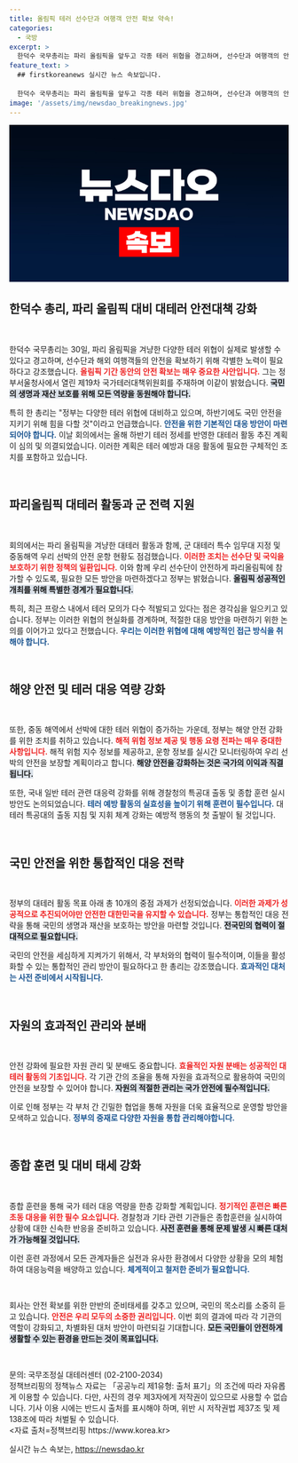 ```yaml
---
title: 올림픽 테러 선수단과 여행객 안전 확보 약속!
categories:
  - 국방
excerpt: >
  한덕수 국무총리는 파리 올림픽을 앞두고 각종 테러 위협을 경고하며, 선수단과 여행객의 안전 확보를 위한 정부의 노력을 강조했다. 국내외 테러 대응 강화를 위한 10대 중점 과제를 추진할 계획이다.
feature_text: >
  ## firstkoreanews 실시간 뉴스 속보입니다.

  한덕수 국무총리는 파리 올림픽을 앞두고 각종 테러 위협을 경고하며, 선수단과 여행객의 안전 확보를 위한 정부의 노력을 강조했다. 국내외 테러 대응 강화를 위한 10대 중점 과제를 추진할 계획이다.
image: '/assets/img/newsdao_breakingnews.jpg'
---
```


<p><img src="/assets/img/newsdao_breakingnews.jpg" alt="firstkoreanews 속보" /></p>

<h2 data-ke-size="size26">한덕수 총리, 파리 올림픽 대비 대테러 안전대책 강화</h2>

<p data-ke-size="size16">&nbsp;</p>

<p>한덕수 국무총리는 30일, 파리 올림픽을 겨냥한 다양한 테러 위협이 실제로 발생할 수 있다고 경고하며, 선수단과 해외 여행객들의 안전을 확보하기 위해 각별한 노력이 필요하다고 강조했습니다. <b><span style="color: #ee2323;">올림픽 기간 동안의 안전 확보는 매우 중요한 사안입니다.</span></b> 그는 정부서울청사에서 열린 제19차 국가테러대책위원회를 주재하며 이같이 밝혔습니다. <b><span style="background-color: #21538527;">국민의 생명과 재산 보호를 위해 모든 역량을 동원해야 합니다.</span></b> </p>

<p>특히 한 총리는 "정부는 다양한 테러 위협에 대비하고 있으며, 하반기에도 국민 안전을 지키기 위해 힘을 다할 것"이라고 언급했습니다. <b><span style="color: #1a5490;">안전을 위한 기본적인 대응 방안이 마련되어야 합니다.</span></b> 이날 회의에서는 올해 하반기 테러 정세를 반영한 대테러 활동 추진 계획이 심의 및 의결되었습니다. 이러한 계획은 테러 예방과 대응 활동에 필요한 구체적인 조치를 포함하고 있습니다. </p>

<p data-ke-size="size16">&nbsp;</p>

<h2 data-ke-size="size26">파리올림픽 대테러 활동과 군 전력 지원</h2>

<p data-ke-size="size16">&nbsp;</p>

<p>회의에서는 파리 올림픽을 겨냥한 대테러 활동과 함께, 군 대테러 특수 임무대 지정 및 중동해역 우리 선박의 안전 운항 현황도 점검했습니다. <b><span style="color: #ee2323;">이러한 조치는 선수단 및 국익을 보호하기 위한 정책의 일환입니다.</span></b> 이와 함께 우리 선수단이 안전하게 파리올림픽에 참가할 수 있도록, 필요한 모든 방안을 마련하겠다고 정부는 밝혔습니다. <b><span style="background-color: #21538527;">올림픽 성공적인 개최를 위해 특별한 경계가 필요합니다.</span></b> </p>

<p>특히, 최근 프랑스 내에서 테러 모의가 다수 적발되고 있다는 점은 경각심을 일으키고 있습니다. 정부는 이러한 위협의 현실화를 경계하며, 적절한 대응 방안을 마련하기 위한 논의를 이어가고 있다고 전했습니다. <b><span style="color: #1a5490;">우리는 이러한 위협에 대해 예방적인 접근 방식을 취해야 합니다.</span></b></p>

<p data-ke-size="size16">&nbsp;</p>

<h2 data-ke-size="size26">해양 안전 및 테러 대응 역량 강화</h2>

<p data-ke-size="size16">&nbsp;</p>

<p>또한, 중동 해역에서 선박에 대한 테러 위협이 증가하는 가운데, 정부는 해양 안전 강화를 위한 조치를 취하고 있습니다. <b><span style="color: #ee2323;">해적 위험 정보 제공 및 행동 요령 전파는 매우 중대한 사항입니다.</span></b> 해적 위험 지수 정보를 제공하고, 운항 정보를 실시간 모니터링하여 우리 선박의 안전을 보장할 계획이라고 합니다. <b><span style="background-color: #21538527;">해양 안전을 강화하는 것은 국가의 이익과 직결됩니다.</span></b></p>

<p>또한, 국내 일반 테러 관련 대응력 강화를 위해 경찰청의 특공대 출동 및 종합 훈련 실시 방안도 논의되었습니다. <b><span style="color: #1a5490;">테러 예방 활동의 실효성을 높이기 위해 훈련이 필수입니다.</span></b> 대테러 특공대의 출동 지침 및 지휘 체계 강화는 예방적 행동의 첫 출발이 될 것입니다. </p>

<p data-ke-size="size16">&nbsp;</p>

<h2 data-ke-size="size26">국민 안전을 위한 통합적인 대응 전략</h2>

<p data-ke-size="size16">&nbsp;</p>

<p>정부의 대테러 활동 목표 아래 총 10개의 중점 과제가 선정되었습니다. <b><span style="color: #ee2323;">이러한 과제가 성공적으로 추진되어야만 안전한 대한민국을 유지할 수 있습니다.</span></b> 정부는 통합적인 대응 전략을 통해 국민의 생명과 재산을 보호하는 방안을 마련할 것입니다. <b><span style="background-color: #21538527;">전국민의 협력이 절대적으로 필요합니다.</span></b> </p>

<p>국민의 안전을 세심하게 지켜가기 위해서, 각 부처와의 협력이 필수적이며, 이들을 활성화할 수 있는 통합적인 관리 방안이 필요하다고 한 총리는 강조했습니다. <b><span style="color: #1a5490;">효과적인 대처는 사전 준비에서 시작됩니다.</span></b></p>

<p data-ke-size="size16">&nbsp;</p>

<h2 data-ke-size="size26">자원의 효과적인 관리와 분배</h2>

<p data-ke-size="size16">&nbsp;</p>

<p>안전 강화에 필요한 자원 관리 및 분배도 중요합니다. <b><span style="color: #ee2323;">효율적인 자원 분배는 성공적인 대테러 활동의 기초입니다.</span></b> 각 기관 간의 조율을 통해 자원을 효과적으로 활용하여 국민의 안전을 보장할 수 있어야 합니다. <b><span style="background-color: #21538527;">자원의 적절한 관리는 국가 안전에 필수적입니다.</span></b></p>

<p>이로 인해 정부는 각 부처 간 긴밀한 협업을 통해 자원을 더욱 효율적으로 운영할 방안을 모색하고 있습니다. <b><span style="color: #1a5490;">정부의 중재로 다양한 자원을 통합 관리해야합니다.</span></b></p>

<p data-ke-size="size16">&nbsp;</p>

<h2 data-ke-size="size26">종합 훈련 및 대비 태세 강화</h2>

<p data-ke-size="size16">&nbsp;</p>

<p>종합 훈련을 통해 국가 테러 대응 역량을 한층 강화할 계획입니다. <b><span style="color: #ee2323;">정기적인 훈련은 빠른 초동 대응을 위한 필수 요소입니다.</span></b> 경찰청과 기타 관련 기관들은 종합훈련을 실시하여 상황에 대한 신속한 반응을 준비하고 있습니다. <b><span style="background-color: #21538527;">사전 훈련을 통해 문제 발생 시 빠른 대처가 가능해질 것입니다.</span></b></p>

<p>이런 훈련 과정에서 모든 관계자들은 실전과 유사한 환경에서 다양한 상황을 모의 체험하여 대응능력을 배양하고 있습니다. <b><span style="color: #1a5490;">체계적이고 철저한 준비가 필요합니다.</span></b></p>

<p data-ke-size="size16">&nbsp;</p>

<p>회사는 안전 확보를 위한 만반의 준비태세를 갖추고 있으며, 국민의 목소리를 소중히 듣고 있습니다. <b><span style="color: #ee2323;">안전은 우리 모두의 소중한 권리입니다.</span></b>  이번 회의 결과에 따라 각 기관의 역할이 강화되고, 차별화된 대처 방안이 마련되길 기대합니다. <b><span style="background-color: #21538527;">모든 국민들이 안전하게 생활할 수 있는 환경을 만드는 것이 목표입니다.</span></b> </p>

<p data-ke-size="size16">&nbsp;</p>

<p>문의: 국무조정실 대테러센터 (02-2100-2034)<br />
정책브리핑의 정책뉴스 자료는 「공공누리 제1유형: 출처 표기」의 조건에 따라 자유롭게 이용할 수 있습니다. 다만, 사진의 경우 제3자에게 저작권이 있으므로 사용할 수 없습니다. 기사 이용 시에는 반드시 출처를 표시해야 하며, 위반 시 저작권법 제37조 및 제138조에 따라 처벌될 수 있습니다.<br />
&lt;자료 출처=정책브리핑 https://www.korea.kr></p>
실시간 뉴스 속보는, <a href="https://newsdao.kr" rel="dofollow">https://newsdao.kr</a>


